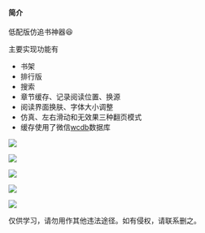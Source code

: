 #### 简介

低配版仿追书神器😆

主要实现功能有

* 书架
* 排行版
* 搜索
* 章节缓存、记录阅读位置、换源
* 阅读界面换肤、字体大小调整
* 仿真、左右滑动和无效果三种翻页模式
* 缓存使用了微信[wcdb](https://github.com/Tencent/wcdb)数据库

![](http://ww4.sinaimg.cn/large/006tNc79gy1g59ok32cecj30hs0vkwir.jpg)

![](http://ww4.sinaimg.cn/large/006tNc79gy1g59okcixmrj30hs0vkwg5.jpg)

![](http://ww4.sinaimg.cn/large/006tNc79gy1g59okm60kzj30hs0vk77f.jpg)

![](http://ww4.sinaimg.cn/large/006tNc79gy1g59okw7stuj30hs0vkx0v.jpg)

![](http://ww3.sinaimg.cn/large/006tNc79gy1g59ol02pf9j30hs0vkq3y.jpg)



仅供学习，请勿用作其他违法途径。如有侵权，请联系删之。

